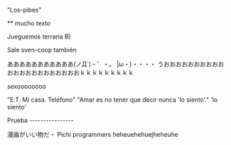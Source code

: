 
"Los-pibes"

** mucho texto

Jueguemos terraria B)

Sale sven-coop también

あああああああああああ(ノД`)・゜・。
|ω・)・・・・
うおおおおおおおおおおおおおおおおおおおおおおｋｋｋｋｋｋｋｋｋ

sexoooooooo

"E.T. Mi casa. Teléfono"
"Amar es no tener que decir nunca 'lo siento'."
'lo siento'

Prueba ----------------


漫画がいい物だ・
Pichi programmers 
heheuehehuejheheuhe